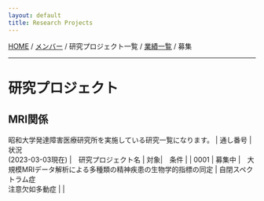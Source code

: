 ```yaml
---
layout: default
title: Research Projects
---
```

[HOME](https://middrshowa.github.io/) / [メンバー](./members.html) / 研究プロジェクト一覧 / [業績一覧](./publications.html) / 募集

---
# 研究プロジェクト

## MRI関係
昭和大学発達障害医療研究所を実施している研究一覧になります。
|  通し番号  | 状況<br>(2023-03-03現在)  |　研究プロジェクト名  | 対象|　条件 |
|  0001  |  募集中  |　大規模MRIデータ解析による多種類の精神疾患の生物学的指標の同定  | 自閉スペクトラム症<br>注意欠如多動症 |  |